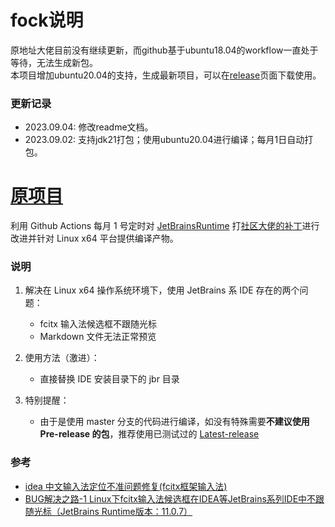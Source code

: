 # fock说明
原地址大佬目前没有继续更新，而github基于ubuntu18.04的workflow一直处于等待，无法生成新包。  
本项目增加ubuntu20.04的支持，生成最新项目，可以在[release](https://github.com/AlanSune/JetBrainsRuntime-for-Linux-x64/releases)页面下载使用。  
### 更新记录
- 2023.09.04: 修改readme文档。
- 2023.09.02: 支持jdk21打包；使用ubuntu20.04进行编译；每月1日自动打包。

# [原项目](https://github.com/RikudouPatrickstar/JetBrainsRuntime-for-Linux-x64)
利用 Github Actions 每月 1 号定时对 [JetBrainsRuntime](https://github.com/JetBrains/JetBrainsRuntime) 打[社区大佬的补丁](https://github.com/prehonor/myJetBrainsRuntime)进行改进并针对 Linux x64 平台提供编译产物。  

### 说明  
1. 解决在 Linux x64 操作系统环境下，使用 JetBrains 系 IDE 存在的两个问题： 
    - fcitx 输入法候选框不跟随光标  
    - Markdown 文件无法正常预览  

2. 使用方法（激进）：  
    - 直接替换 IDE 安装目录下的 jbr 目录  

3. 特别提醒：
    - 由于是使用 master 分支的代码进行编译，如没有特殊需要**不建议使用 Pre-release 的包**，推荐使用已测试过的 [Latest-release](https://github.com/RikudouPatrickstar/JetBrainsRuntime-for-Linux-x64/releases/latest)

### 参考  
* [idea 中文输入法定位不准问题修复(fcitx框架输入法)](https://blog.csdn.net/u011166277/article/details/106287587)  
* [BUG解决之路-1 Linux下fcitx输入法候选框在IDEA等JetBrains系列IDE中不跟随光标（JetBrains Runtime版本：11.0.7）](https://blog.csdn.net/qq_41859728/article/details/109187748)  

